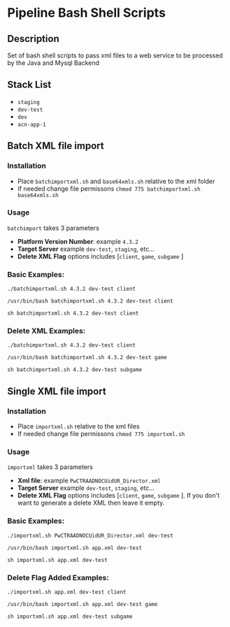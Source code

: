 # Pipeline Bash Shell Scripts

## Description

Set of bash shell scripts to pass xml files to a web service to be processed by the Java and Mysql Backend

## Stack List

- `staging`
- `dev-test`
- `dev`
- `acn-app-1`

## Batch XML file import

### Installation

- Place `batchimportxml.sh` and `base64xmls.sh` relative to the xml folder
- If needed change file permissons `chmod 775 batchimportxml.sh base64xmls.sh`

### Usage

`batchimport` takes 3 parameters

- **Platform Version Number**: example `4.3.2`
- **Target Server** example `dev-test`, `staging`, etc...
- **Delete XML Flag** options includes [`client`, `game`, `subgame` ]

### Basic Examples:

```
./batchimportxml.sh 4.3.2 dev-test client

/usr/bin/bash batchimportxml.sh 4.3.2 dev-test client

sh batchimportxml.sh 4.3.2 dev-test client
```

### Delete XML Examples:

```
./batchimportxml.sh 4.3.2 dev-test client

/usr/bin/bash batchimportxml.sh 4.3.2 dev-test game

sh batchimportxml.sh 4.3.2 dev-test subgame
```

## Single XML file import

### Installation

- Place `importxml.sh` relative to the xml files
- If needed change file permissons `chmod 775 importxml.sh`

### Usage

`importxml` takes 3 parameters

- **Xml file**: example `PwCTRAADNOCUidUR_Director.xml`
- **Target Server** example `dev-test`, `staging`, etc...
- **Delete XML Flag** options includes [`client`, `game`, `subgame` ]. If you don't want to generate
  a delete XML then leave it empty.

### Basic Examples:

```
./importxml.sh PwCTRAADNOCUidUR_Director.xml dev-test

/usr/bin/bash importxml.sh app.xml dev-test

sh importxml.sh app.xml dev-test

```

### Delete Flag Added Examples:

```
./importxml.sh app.xml dev-test client

/usr/bin/bash importxml.sh app.xml dev-test game

sh importxml.sh app.xml dev-test subgame
```
